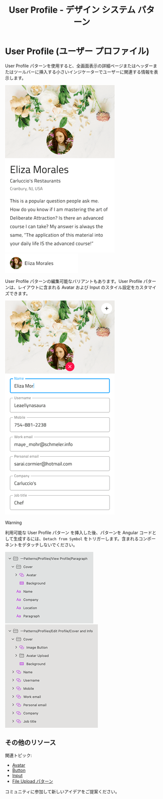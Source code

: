﻿---
title: User Profile - デザイン システム パターン
_description: User Profile パターン シンボルは名前、属性、連絡先の情報などのユーザーに関連する情報を表示するコンポーネントを組み合わせます。
_keywords: デザイン システム, デザイン システム UX, UI キット, Sketch, Ignite UI for Angular, Sketch to Angular, Angular, Angular デザイン システム, Sketch からコードをエクスポート, Angular 用のデザイン キット, Sketch HTML, Sketch to HTML, Sketch UI キット
_language: ja
---

# User Profile (ユーザー プロファイル)

User Profile パターンを使用すると、全画面表示の詳細ページまたはヘッダーまたはツールバーに挿入する小さいインジケーターでユーザーに関連する情報を表示します。

<img class="responsive-img" src="../images/profile_demo.png" srcset="../images/profile_demo@2x.png 2x" />
<img class="responsive-img" src="../images/profile_small.png" srcset="../images/profile_small@2x.png 2x" />

User Profile パターンの編集可能なバリアントもあります。User Profile パターンは、レイアウトに含まれる Avatar および Input のスタイル設定をカスタマイズできます。

<img class="responsive-img" src="../images/edit_profile_demo.png" srcset="../images/edit_profile_demo@2x.png 2x" />

> [!WARNING]
> 利用可能な User Profile パターン を挿入した後、パターンを Angular コードとして生成するには、`Detach from Symbol` をトリガーします。含まれるコンポーネントをデタッチしないでください。

<img class="responsive-img" src="../images/profile_detach.png" srcset="../images/profile_detach@2x.png 2x" />
<img class="responsive-img" src="../images/edit_profile_detach.png" srcset="../images/edit_profile_detach@2x.png 2x" />

## その他のリソース

関連トピック:

- [Avatar](../components/avatar.md)
- [Button](../components/button.md)
- [Input](../components/input.md)
- [File Upload パターン](file-upload.md)
  <div class="divider--half"></div>

コミュニティに参加して新しいアイデアをご提案ください。

